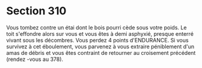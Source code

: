 # Section 310

Vous tombez contre un étai dont le bois pourri cède sous votre
poids. Le toit s'effondre alors sur vous et vous êtes à demi
asphyxié, presque enterré vivant sous les décombres. Vous perdez
4 points d'ENDURANCE. Si vous survivez à cet éboulement, vous
parvenez à vous extraire péniblement d'un amas de débris et vous
êtes contraint de retourner au croisement précédent (rendez -vous
au 378).